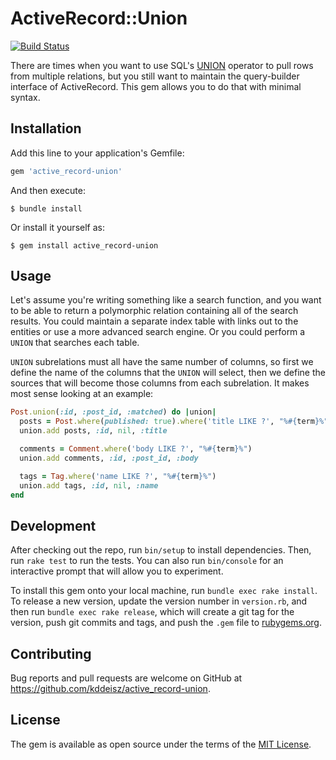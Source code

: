 # ActiveRecord::Union

[![Build Status](https://github.com/kddeisz/active_record-union/workflows/Main/badge.svg)](https://github.com/kddeisz/active_record-union/actions)

There are times when you want to use SQL's [UNION](https://www.w3schools.com/sql/sql_union.asp) operator to pull rows from multiple relations, but you still want to maintain the query-builder interface of ActiveRecord. This gem allows you to do that with minimal syntax.

## Installation

Add this line to your application's Gemfile:

```ruby
gem 'active_record-union'
```

And then execute:

    $ bundle install

Or install it yourself as:

    $ gem install active_record-union

## Usage

Let's assume you're writing something like a search function, and you want to be able to return a polymorphic relation containing all of the search results. You could maintain a separate index table with links out to the entities or use a more advanced search engine. Or you could perform a `UNION` that searches each table.

`UNION` subrelations must all have the same number of columns, so first we define the name of the columns that the `UNION` will select, then we define the sources that will become those columns from each subrelation. It makes most sense looking at an example:

```ruby
Post.union(:id, :post_id, :matched) do |union|
  posts = Post.where(published: true).where('title LIKE ?', "%#{term}%")
  union.add posts, :id, nil, :title

  comments = Comment.where('body LIKE ?', "%#{term}%")
  union.add comments, :id, :post_id, :body

  tags = Tag.where('name LIKE ?', "%#{term}%")
  union.add tags, :id, nil, :name
end
```

## Development

After checking out the repo, run `bin/setup` to install dependencies. Then, run `rake test` to run the tests. You can also run `bin/console` for an interactive prompt that will allow you to experiment.

To install this gem onto your local machine, run `bundle exec rake install`. To release a new version, update the version number in `version.rb`, and then run `bundle exec rake release`, which will create a git tag for the version, push git commits and tags, and push the `.gem` file to [rubygems.org](https://rubygems.org).

## Contributing

Bug reports and pull requests are welcome on GitHub at https://github.com/kddeisz/active_record-union.

## License

The gem is available as open source under the terms of the [MIT License](https://opensource.org/licenses/MIT).
